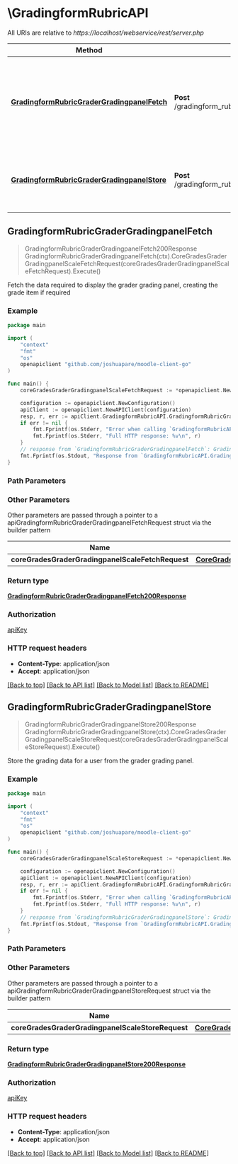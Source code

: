 # \GradingformRubricAPI

All URIs are relative to *https://localhost/webservice/rest/server.php*

Method | HTTP request | Description
------------- | ------------- | -------------
[**GradingformRubricGraderGradingpanelFetch**](GradingformRubricAPI.md#GradingformRubricGraderGradingpanelFetch) | **Post** /gradingform_rubric_grader_gradingpanel_fetch | Fetch the data required to display the grader grading panel, creating the grade item if required
[**GradingformRubricGraderGradingpanelStore**](GradingformRubricAPI.md#GradingformRubricGraderGradingpanelStore) | **Post** /gradingform_rubric_grader_gradingpanel_store | Store the grading data for a user from the grader grading panel.



## GradingformRubricGraderGradingpanelFetch

> GradingformRubricGraderGradingpanelFetch200Response GradingformRubricGraderGradingpanelFetch(ctx).CoreGradesGraderGradingpanelScaleFetchRequest(coreGradesGraderGradingpanelScaleFetchRequest).Execute()

Fetch the data required to display the grader grading panel, creating the grade item if required



### Example

```go
package main

import (
	"context"
	"fmt"
	"os"
	openapiclient "github.com/joshuapare/moodle-client-go"
)

func main() {
	coreGradesGraderGradingpanelScaleFetchRequest := *openapiclient.NewCoreGradesGraderGradingpanelScaleFetchRequest("Component_example", int32(123), int32(123), "Itemname_example") // CoreGradesGraderGradingpanelScaleFetchRequest | 

	configuration := openapiclient.NewConfiguration()
	apiClient := openapiclient.NewAPIClient(configuration)
	resp, r, err := apiClient.GradingformRubricAPI.GradingformRubricGraderGradingpanelFetch(context.Background()).CoreGradesGraderGradingpanelScaleFetchRequest(coreGradesGraderGradingpanelScaleFetchRequest).Execute()
	if err != nil {
		fmt.Fprintf(os.Stderr, "Error when calling `GradingformRubricAPI.GradingformRubricGraderGradingpanelFetch``: %v\n", err)
		fmt.Fprintf(os.Stderr, "Full HTTP response: %v\n", r)
	}
	// response from `GradingformRubricGraderGradingpanelFetch`: GradingformRubricGraderGradingpanelFetch200Response
	fmt.Fprintf(os.Stdout, "Response from `GradingformRubricAPI.GradingformRubricGraderGradingpanelFetch`: %v\n", resp)
}
```

### Path Parameters



### Other Parameters

Other parameters are passed through a pointer to a apiGradingformRubricGraderGradingpanelFetchRequest struct via the builder pattern


Name | Type | Description  | Notes
------------- | ------------- | ------------- | -------------
 **coreGradesGraderGradingpanelScaleFetchRequest** | [**CoreGradesGraderGradingpanelScaleFetchRequest**](CoreGradesGraderGradingpanelScaleFetchRequest.md) |  | 

### Return type

[**GradingformRubricGraderGradingpanelFetch200Response**](GradingformRubricGraderGradingpanelFetch200Response.md)

### Authorization

[apiKey](../README.md#apiKey)

### HTTP request headers

- **Content-Type**: application/json
- **Accept**: application/json

[[Back to top]](#) [[Back to API list]](../README.md#documentation-for-api-endpoints)
[[Back to Model list]](../README.md#documentation-for-models)
[[Back to README]](../README.md)


## GradingformRubricGraderGradingpanelStore

> GradingformRubricGraderGradingpanelStore200Response GradingformRubricGraderGradingpanelStore(ctx).CoreGradesGraderGradingpanelScaleStoreRequest(coreGradesGraderGradingpanelScaleStoreRequest).Execute()

Store the grading data for a user from the grader grading panel.



### Example

```go
package main

import (
	"context"
	"fmt"
	"os"
	openapiclient "github.com/joshuapare/moodle-client-go"
)

func main() {
	coreGradesGraderGradingpanelScaleStoreRequest := *openapiclient.NewCoreGradesGraderGradingpanelScaleStoreRequest("Component_example", int32(123), "Formdata_example", int32(123), "Itemname_example") // CoreGradesGraderGradingpanelScaleStoreRequest | 

	configuration := openapiclient.NewConfiguration()
	apiClient := openapiclient.NewAPIClient(configuration)
	resp, r, err := apiClient.GradingformRubricAPI.GradingformRubricGraderGradingpanelStore(context.Background()).CoreGradesGraderGradingpanelScaleStoreRequest(coreGradesGraderGradingpanelScaleStoreRequest).Execute()
	if err != nil {
		fmt.Fprintf(os.Stderr, "Error when calling `GradingformRubricAPI.GradingformRubricGraderGradingpanelStore``: %v\n", err)
		fmt.Fprintf(os.Stderr, "Full HTTP response: %v\n", r)
	}
	// response from `GradingformRubricGraderGradingpanelStore`: GradingformRubricGraderGradingpanelStore200Response
	fmt.Fprintf(os.Stdout, "Response from `GradingformRubricAPI.GradingformRubricGraderGradingpanelStore`: %v\n", resp)
}
```

### Path Parameters



### Other Parameters

Other parameters are passed through a pointer to a apiGradingformRubricGraderGradingpanelStoreRequest struct via the builder pattern


Name | Type | Description  | Notes
------------- | ------------- | ------------- | -------------
 **coreGradesGraderGradingpanelScaleStoreRequest** | [**CoreGradesGraderGradingpanelScaleStoreRequest**](CoreGradesGraderGradingpanelScaleStoreRequest.md) |  | 

### Return type

[**GradingformRubricGraderGradingpanelStore200Response**](GradingformRubricGraderGradingpanelStore200Response.md)

### Authorization

[apiKey](../README.md#apiKey)

### HTTP request headers

- **Content-Type**: application/json
- **Accept**: application/json

[[Back to top]](#) [[Back to API list]](../README.md#documentation-for-api-endpoints)
[[Back to Model list]](../README.md#documentation-for-models)
[[Back to README]](../README.md)

